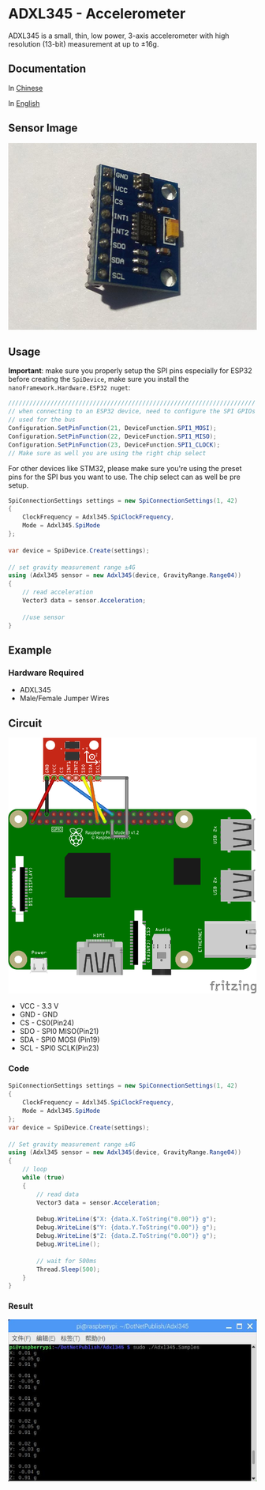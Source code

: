 # ADXL345 - Accelerometer

ADXL345 is a small, thin, low power, 3-axis accelerometer with high resolution (13-bit) measurement at up to ±16g.

## Documentation

In [Chinese](http://wenku.baidu.com/view/87a1cf5c312b3169a451a47e.html)

In [English](https://www.analog.com/media/en/technical-documentation/data-sheets/ADXL345.pdf)

## Sensor Image

![sensor](sensor.jpg)

## Usage

**Important**: make sure you properly setup the SPI pins especially for ESP32 before creating the `SpiDevice`, make sure you install the `nanoFramework.Hardware.ESP32 nuget`:

```csharp
//////////////////////////////////////////////////////////////////////
// when connecting to an ESP32 device, need to configure the SPI GPIOs
// used for the bus
Configuration.SetPinFunction(21, DeviceFunction.SPI1_MOSI);
Configuration.SetPinFunction(22, DeviceFunction.SPI1_MISO);
Configuration.SetPinFunction(23, DeviceFunction.SPI1_CLOCK);
// Make sure as well you are using the right chip select
```

For other devices like STM32, please make sure you're using the preset pins for the SPI bus you want to use. The chip select can as well be pre setup.

```csharp
SpiConnectionSettings settings = new SpiConnectionSettings(1, 42)
{
    ClockFrequency = Adxl345.SpiClockFrequency,
    Mode = Adxl345.SpiMode
};

var device = SpiDevice.Create(settings);

// set gravity measurement range ±4G
using (Adxl345 sensor = new Adxl345(device, GravityRange.Range04))
{
    // read acceleration
    Vector3 data = sensor.Acceleration;

    //use sensor
}
```

## Example

### Hardware Required

* ADXL345
* Male/Female Jumper Wires

## Circuit

![cicuit](ADXL345_circuit_bb.png)

* VCC - 3.3 V
* GND -  GND
* CS - CS0(Pin24)
* SDO - SPI0 MISO(Pin21)
* SDA - SPI0 MOSI (Pin19)
* SCL - SPI0 SCLK(Pin23)

### Code

```csharp
SpiConnectionSettings settings = new SpiConnectionSettings(1, 42)
{
    ClockFrequency = Adxl345.SpiClockFrequency,
    Mode = Adxl345.SpiMode
};
var device = SpiDevice.Create(settings);

// Set gravity measurement range ±4G
using (Adxl345 sensor = new Adxl345(device, GravityRange.Range04))
{
    // loop
    while (true)
    {
        // read data
        Vector3 data = sensor.Acceleration;

        Debug.WriteLine($"X: {data.X.ToString("0.00")} g");
        Debug.WriteLine($"Y: {data.Y.ToString("0.00")} g");
        Debug.WriteLine($"Z: {data.Z.ToString("0.00")} g");
        Debug.WriteLine();

        // wait for 500ms
        Thread.Sleep(500);
    }
}
```

### Result

![running result](RunningResult.jpg)
